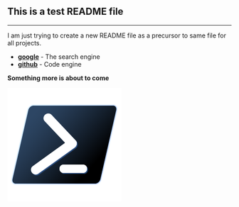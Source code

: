 ## This is a test README file
-------
I am just trying to create a new README file as a precursor to same file for all projects.

- __[google](https://www.google.com/)__ - The search engine
- __[github](https://github.com/)__ - Code engine

**Something more is about to come**

![PowerShell](https://github.com/dilaawez/PowerShell/blob/799fbb711a241e2011bb0c31d74a8af97581981e/PowerShell_Core_6.0_icon.png)